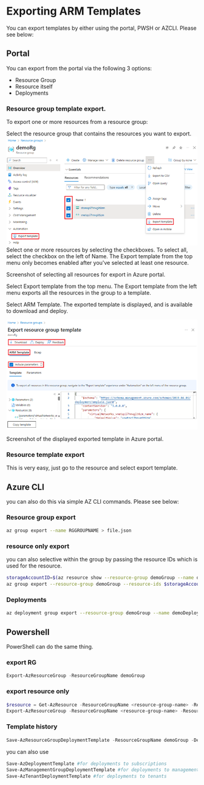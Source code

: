 # Exporting ARM Templates

You can export templates by either using the portal, PWSH or AZCLI. Please see below:

## Portal

You can export from the portal via the following 3 options:

- Resource Group
- Resource itself
- Deployments

### Resource group template export.

To export one or more resources from a resource group:

Select the resource group that contains the resources you want to export.
![alt text](image.png)
Select one or more resources by selecting the checkboxes. To select all, select the checkbox on the left of Name. The Export template from the top menu only becomes enabled after you've selected at least one resource.

Screenshot of selecting all resources for export in Azure portal.

Select Export template from the top menu. The Export template from the left menu exports all the resources in the group to a template.

Select ARM Template. The exported template is displayed, and is available to download and deploy.

![alt text](image-1.png)

Screenshot of the displayed exported template in Azure portal.

### Resource template export

This is very easy, just go to the resource and select export template.

## Azure CLI

you can also do this via simple AZ CLI commands. Please see below:

### Resource group export

```bash
az group export --name RGGROUPNAME > file.json
```

### resource only export

you can also selective within the group by passing the resource IDs which is used for the resource.

```bash
storageAccountID=$(az resource show --resource-group demoGroup --name demostg --resource-type Microsoft.Storage/storageAccounts --query id --output tsv)
az group export --resource-group demoGroup --resource-ids $storageAccountID
```

### Deployments
```bash
az deployment group export --resource-group demoGroup --name demoDeployment
```

## Powershell

PowerShell can do the same thing. 

### export RG

```powershell
Export-AzResourceGroup -ResourceGroupName demoGroup
```

### export resource only

```powershell
$resource = Get-AzResource -ResourceGroupName <resource-group-name> -ResourceName <resource-name> -ResourceType <resource-type>
Export-AzResourceGroup -ResourceGroupName <resource-group-name> -Resource $resource.ResourceId
```

### Template history

```Powershell
Save-AzResourceGroupDeploymentTemplate -ResourceGroupName demoGroup -DeploymentName demoDeployment
```


you can also use

```Powershell
Save-AzDeploymentTemplate #for deployments to subscriptions
Save-AzManagementGroupDeploymentTemplate #for deployments to management groups
Save-AzTenantDeploymentTemplate #for deployments to tenants
```